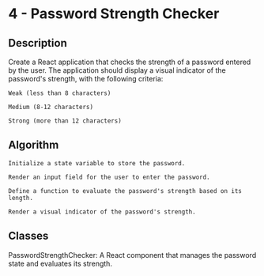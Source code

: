 # 4 - Password Strength Checker

## Description

Create a React application that checks the strength of a password entered by the user. The application should display a visual indicator of the password's strength, with the following criteria:

    Weak (less than 8 characters)

    Medium (8-12 characters)

    Strong (more than 12 characters)

## Algorithm

    Initialize a state variable to store the password.

    Render an input field for the user to enter the password.

    Define a function to evaluate the password's strength based on its length.

    Render a visual indicator of the password's strength.

## Classes

PasswordStrengthChecker: A React component that manages the password state and evaluates its strength.
